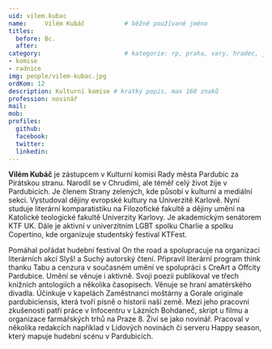 ```yaml
---
uid: vilem.kubac
name:     Vilém Kubáč      		# běžně používané jméno
titles:
  before: Bc.
  after:
category:                 		# kategorie: rp, praha, vary, hradec, jmk, senat
- komise
- radnice
img: people/vilem-kubac.jpg
ordKom: 12
description: Kulturní komise # kratký popis, max 160 znaků
profession: novinář
mail:
mob:
profiles:
  github:
  facebook: 
  twitter: 
  linkedin: 
---
```


**Vilém Kubáč** je zástupcem v Kulturní komisi Rady města Pardubic za Pirátskou stranu. Narodil se v Chrudimi, ale téměř celý život žije v Pardubicích. Je členem Strany zelených, kde působí v kulturní a mediální sekci. Vystudoval dějiny evropské kultury na Univerzitě Karlově. Nyní studuje literární komparatistiku na Filozofické fakultě a dějiny umění na Katolické teologické fakultě Univerzity Karlovy. Je akademickým senátorem KTF UK. Dále je aktivní v univerzitním LGBT spolku Charlie a spolku Copertino, kde organizuje studentský festival KTFest.

Pomáhal pořádat hudební festival On the road a spolupracuje na organizaci literárních akcí Slyš! a Suchý autorský čtení. Připravil literární program think thanku Tabu a cenzura v současném umění ve spolupráci s CreArt a Offcity Pardubice. Umění se věnuje i aktivně. Svoji poezii publikoval ve třech knižních antologiích a několika časopisech. Věnuje se hraní amatérského divadla. Účinkuje v kapelách Zaměstnanci moštárny a Gorale originale pardubiciensis, která tvoří písně o historii naší země. Mezi jeho pracovní zkušenosti patří práce v Infocentru v Lázních Bohdaneč, skript u filmu a organizace farmářských trhů na Praze 8. Živí se jako novinář. Pracoval v několika redakcích například v Lidových novinách či serveru Happy season, který mapuje hudební scénu v Pardubicích.
